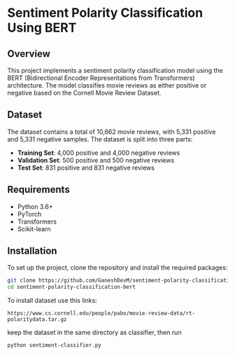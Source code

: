 # Sentiment Polarity Classification Using BERT

## Overview
This project implements a sentiment polarity classification model using the BERT (Bidirectional Encoder Representations from Transformers) architecture. The model classifies movie reviews as either positive or negative based on the Cornell Movie Review Dataset.

## Dataset
The dataset contains a total of 10,662 movie reviews, with 5,331 positive and 5,331 negative samples. The dataset is split into three parts:
- **Training Set**: 4,000 positive and 4,000 negative reviews
- **Validation Set**: 500 positive and 500 negative reviews
- **Test Set**: 831 positive and 831 negative reviews

## Requirements
- Python 3.6+
- PyTorch
- Transformers
- Scikit-learn

## Installation
To set up the project, clone the repository and install the required packages:
```bash
git clone https://github.com/GaneshDevM/sentiment-polarity-classification-bert.git
cd sentiment-polarity-classification-bert
```
To install dataset use this links:
```
https://www.cs.cornell.edu/people/pabo/movie-review-data/rt-polaritydata.tar.gz
```
keep the dataset in the same directory as classifier, then run
```
python sentiment-classifier.py
```
